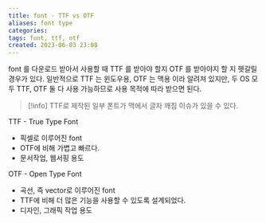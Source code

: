 ```yaml
---
title: font - TTF vs OTF
aliases: font type
categories: 
tags: font, ttf, otf
created: 2023-06-03 23:08
---
```


font 를 다운로드 받아서 사용할 때 TTF 를 받아야 할지 OTF 를 받아야지 할 지 헷갈릴 경우가 있다.
일반적으로 TTF 는 윈도우용, OTF 는 맥용 이라 알려져 있지만,
두 OS 모두 TTF, OTF 둘 다 사용 가능하므로 사용 목적에 따라 받으면 된다.

>[!info]
>TTF로 제작된 일부 폰트가 맥에서 글자 깨짐 이슈가 있을 수 있다.

TTF - True Type Font
- 픽셀로 이루어진 font
- OTF에 비해 가볍고 빠르다.
- 문서작업, 웹서핑 용도

OTF - Open Type Font
- 곡선, 즉 vector로 이루어진 font
- TTF에 비해 더 많은 기능을 사용할 수 있도록 설계되었다.
- 디자인, 그래픽 작업 용도
